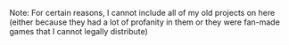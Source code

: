 Note: 
For certain reasons, I cannot include all of my old projects on here (either because they had a lot of profanity in them or they were fan-made games that I cannot legally distribute)

